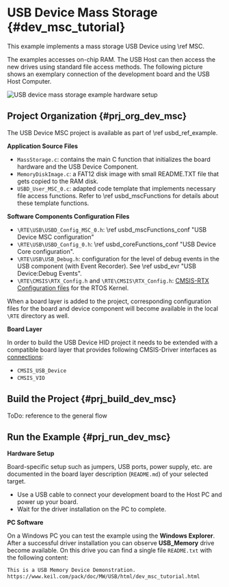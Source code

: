 # USB Device Mass Storage {#dev_msc_tutorial}

This example implements a mass storage USB Device using \ref MSC.

The examples accesses on-chip RAM. The USB Host can then access the new drives using standard file access methods. The following picture shows an exemplary connection of the development board and the USB Host Computer.

![USB device mass storage example hardware setup](msc_dev_example_setup.png)

## Project Organization {#prj_org_dev_msc}

The USB Device MSC project is available as part of \ref usbd_ref_example.

**Application Source Files**

 - `MassStorage.c`: contains the main C function that initializes the board hardware and the USB Device Component.
 - `MemoryDiskImage.c`: a FAT12 disk image with small README.TXT file that gets copied to the RAM disk.
 - `USBD_User_MSC_0.c`: adapted code template that implements necessary file access functions. Refer to \ref usbd_mscFunctions for details about these template functions.

**Software Components Configuration Files**

 - `\RTE\USB\USBD_Config_MSC_0.h`: \ref usbd_mscFunctions_conf "USB Device MSC configuration"
 - `\RTE\USB\USBD_Config_0.h`: \ref usbd_coreFunctions_conf "USB Device Core configuration".
 - `\RTE\USB\USB_Debug.h`: configuration for the level of debug events in the USB component (with Event Recorder). See \ref usbd_evr "USB Device:Debug Events".
 - `\RTE\CMSIS\RTX_Config.h` and `\RTE\CMSIS\RTX_Config.h`: [CMSIS-RTX Configuration files](https://arm-software.github.io/CMSIS-RTX/latest/config_rtx5.html) for the RTOS Kernel.

When a board layer is added to the project, corresponding configuration files for the board and device component will become available in the local `\RTE` directory as well.

**Board Layer**

In order to build the USB Device HID project it needs to be extended with a compatible board layer that provides following CMSIS-Driver interfaces as [connections](https://github.com/Open-CMSIS-Pack/cmsis-toolbox/blob/main/docs/ReferenceApplications.md#connections):
 - `CMSIS_USB_Device`
 - `CMSIS_VIO`

## Build the Project {#prj_build_dev_msc}

ToDo: reference to the general flow

## Run the Example {#prj_run_dev_msc}

**Hardware Setup**

Board-specific setup such as jumpers, USB ports, power supply, etc. are documented in the board layer description (`README.md`) of your selected target.

 - Use a USB cable to connect your development board to the Host PC and power up your board.
 - Wait for the driver installation on the PC to complete.

**PC Software**

On a Windows PC you can test the example using the **Windows Explorer**. After a successful driver installation you can observe **USB_Memory** drive become available. On this drive you can find a single file `README.txt` with the following content:

```txt
This is a USB Memory Device Demonstration.
https://www.keil.com/pack/doc/MW/USB/html/dev_msc_tutorial.html
```
